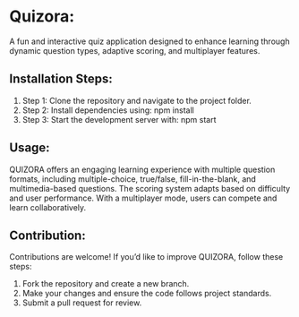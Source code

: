 
# Quizora:
A fun and interactive quiz application designed to enhance learning through dynamic question types, adaptive scoring, and multiplayer features.  

## Installation Steps:
1. Step 1: Clone the repository and navigate to the project folder.  
2. Step 2: Install dependencies using:  npm install
3. Step 3: Start the development server with:  npm start

## Usage:
QUIZORA offers an engaging learning experience with multiple question formats, including multiple-choice, true/false, fill-in-the-blank, and multimedia-based questions. The scoring system adapts based on difficulty and user performance. With a multiplayer mode, users can compete and learn collaboratively.  

## Contribution:
Contributions are welcome! If you’d like to improve QUIZORA, follow these steps:  
1. Fork the repository and create a new branch.  
2. Make your changes and ensure the code follows project standards.  
3. Submit a pull request for review.  
